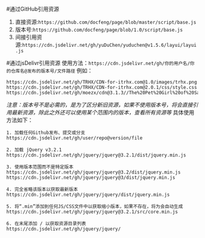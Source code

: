 #通过GitHub引用资源
1. 直接资源:`https://github.com/docfeng/page/blob/master/script/base.js`
2. 版本号:`https://github.com/docfeng/page/blob/1.0/script/base.js`
3. 间接引用资源:`https://cdn.jsdelivr.net/gh/yuDuChen/yuduchen@v1.5.6/layui/layui.js`


#通过jsDelivr引用资源
使用方法：`https://cdn.jsdelivr.net/gh/你的用户名/你的仓库名@发布的版本号/文件路径`
例如：
```
https://cdn.jsdelivr.net/gh/TRHX/CDN-for-itrhx.com@1.0/images/trhx.png
https://cdn.jsdelivr.net/gh/TRHX/CDN-for-itrhx.com@2.0.1/css/style.css
https://cdn.jsdelivr.net/gh/moezx/cdn@3.1.3//The%20Pet%20Girl%20of%20Sakurasou.mp4
```
*注意：版本号不是必需的，是为了区分新旧资源，如果不使用版本号，将会直接引用最新资源，除此之外还可以使用某个范围内的版本，查看所有资源等*
具体使用方法如下：
```
1. 加载任何Github发布、提交或分支
https://cdn.jsdelivr.net/gh/user/repo@version/file

2. 加载 jQuery v3.2.1
https://cdn.jsdelivr.net/gh/jquery/jquery@3.2.1/dist/jquery.min.js

3. 使用版本范围而不是特定版本
https://cdn.jsdelivr.net/gh/jquery/jquery@3.2/dist/jquery.min.js
https://cdn.jsdelivr.net/gh/jquery/jquery@3/dist/jquery.min.js

4. 完全省略该版本以获取最新版本
https://cdn.jsdelivr.net/gh/jquery/jquery/dist/jquery.min.js

5. 将“.min”添加到任何JS/CSS文件中以获取缩小版本，如果不存在，将为会自动生成
https://cdn.jsdelivr.net/gh/jquery/jquery@3.2.1/src/core.min.js

6. 在末尾添加 / 以获取资源目录列表
https://cdn.jsdelivr.net/gh/jquery/jquery/
```
